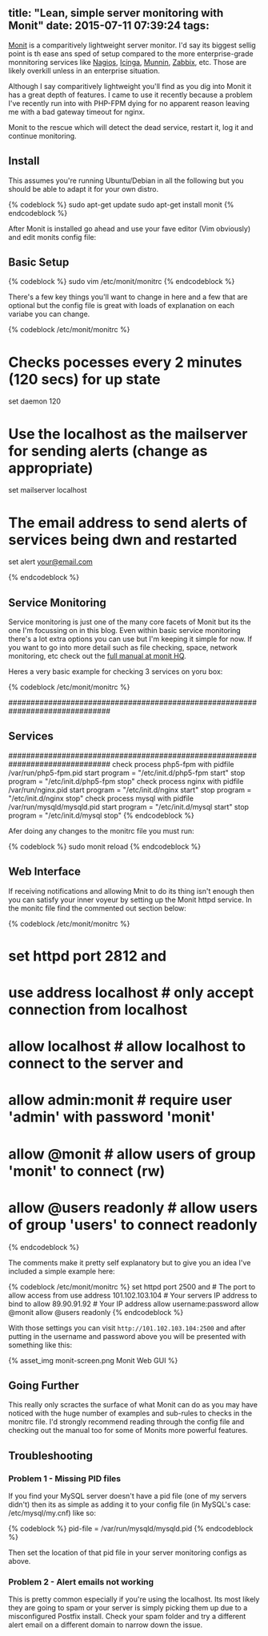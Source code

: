 title: "Lean, simple server monitoring with Monit"
date: 2015-07-11 07:39:24
tags:
---

[Monit](https://mmonit.com/monit/) is a comparitively lightweight server monitor. I'd say its biggest sellig point is th ease ans sped of setup compared to the more enterprise-grade monnitoring services like [Nagios](http://nagios.org), [Icinga](http://icinga.org), [Munnin](http://munin-monitoring.org/), [Zabbix](http://www.zabbix.com/), etc. Those are likely overkill unless in an enterprise situation.

Although I say comparitively lightweight you'll find as you dig into Monit it has a great depth of features. I came to use it recently because a problem I've recently run into with PHP-FPM dying for no apparent reason leaving me with a bad gateway timeout for nginx.

Monit to the rescue which will detect the dead service, restart it, log it and continue monitoring.

## Install

This assumes you're running Ubuntu/Debian in all the following but you should be able to adapt it for your own distro.

{% codeblock %}
sudo apt-get update
sudo apt-get install monit
{% endcodeblock %}

After Monit is installed go ahead and use your fave editor (Vim obviously) and edit monits config file:

## Basic Setup

{% codeblock %}
sudo vim /etc/monit/monitrc
{% endcodeblock %}

There's a few key things you'll want to change in here and a few that are optional but the config file is great with loads of explanation on each variabe you can change.

{% codeblock /etc/monit/monitrc %}

# Checks pocesses every 2 minutes (120 secs) for up state
set daemon 120

# Use the localhost as the mailserver for sending alerts (change as appropriate)
set mailserver localhost

# The email address to send alerts of services being dwn and restarted
set alert your@email.com

{% endcodeblock %}


## Service Monitoring
Service monitoring is just one of the many core facets of Monit but its the one I'm focussing on in this blog. Even within basic service monitoring there's a lot extra options you can use but I'm keeping it simple for now. If you want to go into more detail such as file checking, space, network monitoring, etc check out the [full manual at monit HQ](https://mmonit.com/monit/documentation/monit.html).

Heres a very basic example for checking 3 services on yoru box:

{% codeblock /etc/monit/monitrc %}

###############################################################################
## Services
###############################################################################
check process php5-fpm with pidfile /var/run/php5-fpm.pid
    start program = "/etc/init.d/php5-fpm start"
    stop program = "/etc/init.d/php5-fpm stop"
check process nginx with pidfile /var/run/nginx.pid
    start program = "/etc/init.d/nginx start"
    stop program = "/etc/init.d/nginx stop"
check process mysql with pidfile /var/run/mysqld/mysqld.pid
    start program = "/etc/init.d/mysql start"
    stop program = "/etc/init.d/mysql stop"
{% endcodeblock %}

Afer doing any changes to the monitrc file you must run:

{% codeblock %}
sudo monit reload
{% endcodeblock %}

## Web Interface

If receiving notifications and allowing Mnit to do its thing isn't enough then you can satisfy your inner voyeur by setting up the Monit httpd service. In the monitc file find the commented out section below:

{% codeblock /etc/monit/monitrc %}

# set httpd port 2812 and
#    use address localhost  # only accept connection from localhost
#    allow localhost        # allow localhost to connect to the server and
#    allow admin:monit      # require user 'admin' with password 'monit'
#    allow @monit           # allow users of group 'monit' to connect (rw)
#    allow @users readonly  # allow users of group 'users' to connect readonly

{% endcodeblock %}

The comments make it pretty self explanatory but to give you an idea I've included a simple example here:

{% codeblock /etc/monit/monitrc %}
set httpd port 2500 and         # The port to allow access from
   use address 101.102.103.104   # Your servers IP address to bind to
   allow 89.90.91.92            # Your IP address
   allow username:password
   allow @monit
   allow @users readonly
{% endcodeblock %}

With those settings you can visit `http://101.102.103.104:2500` and after putting in the username and password above you will be presented with something like this:


{% asset_img monit-screen.png Monit Web GUI %}



## Going Further

This really only scractes the surface of what Monit can do as you may have noticed with the huge number of examples and sub-rules to checks in the monitrc file. I'd strongly recommend reading through the config file and checking out the manual too for some of Monits more powerful features.

## Troubleshooting

### Problem 1 - Missing PID files

If you find your MySQL server doesn't have a pid file (one of my servers didn't) then its as simple as adding it to your config file (in MySQL's case: /etc/mysql/my.cnf) like so:

{% codeblock %}
pid-file    = /var/run/mysqld/mysqld.pid
{% endcodeblock %}

Then set the location of that pid file in your server monitoring configs as above.

### Problem 2 - Alert emails not working

This is pretty common especially if you're using the localhost. Its most likely they are going to spam or your server is simply picking them up due to a misconfigured Postfix install. Check your spam folder and try a different alert email on a different domain to narrow down the issue.